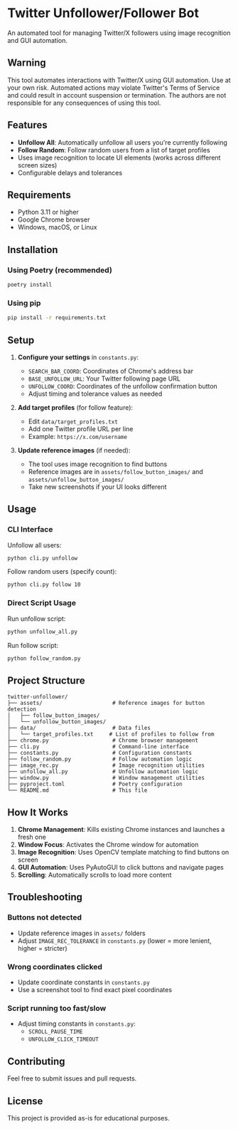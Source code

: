 # Twitter Unfollower/Follower Bot

An automated tool for managing Twitter/X followers using image recognition and GUI automation.

## Warning

This tool automates interactions with Twitter/X using GUI automation. Use at your own risk. Automated actions may violate Twitter's Terms of Service and could result in account suspension or termination. The authors are not responsible for any consequences of using this tool.

## Features

- **Unfollow All**: Automatically unfollow all users you're currently following
- **Follow Random**: Follow random users from a list of target profiles
- Uses image recognition to locate UI elements (works across different screen sizes)
- Configurable delays and tolerances

## Requirements

- Python 3.11 or higher
- Google Chrome browser
- Windows, macOS, or Linux

## Installation

### Using Poetry (recommended)

```bash
poetry install
```

### Using pip

```bash
pip install -r requirements.txt
```

## Setup

1. **Configure your settings** in `constants.py`:
   - `SEARCH_BAR_COORD`: Coordinates of Chrome's address bar
   - `BASE_UNFOLLOW_URL`: Your Twitter following page URL
   - `UNFOLLOW_COORD`: Coordinates of the unfollow confirmation button
   - Adjust timing and tolerance values as needed

2. **Add target profiles** (for follow feature):
   - Edit `data/target_profiles.txt`
   - Add one Twitter profile URL per line
   - Example: `https://x.com/username`

3. **Update reference images** (if needed):
   - The tool uses image recognition to find buttons
   - Reference images are in `assets/follow_button_images/` and `assets/unfollow_button_images/`
   - Take new screenshots if your UI looks different

## Usage

### CLI Interface

Unfollow all users:
```bash
python cli.py unfollow
```

Follow random users (specify count):
```bash
python cli.py follow 10
```

### Direct Script Usage

Run unfollow script:
```bash
python unfollow_all.py
```

Run follow script:
```bash
python follow_random.py
```

## Project Structure

```
twitter-unfollower/
├── assets/                      # Reference images for button detection
│   ├── follow_button_images/
│   └── unfollow_button_images/
├── data/                        # Data files
│   └── target_profiles.txt     # List of profiles to follow from
├── chrome.py                    # Chrome browser management
├── cli.py                       # Command-line interface
├── constants.py                 # Configuration constants
├── follow_random.py             # Follow automation logic
├── image_rec.py                 # Image recognition utilities
├── unfollow_all.py              # Unfollow automation logic
├── window.py                    # Window management utilities
├── pyproject.toml               # Poetry configuration
└── README.md                    # This file
```

## How It Works

1. **Chrome Management**: Kills existing Chrome instances and launches a fresh one
2. **Window Focus**: Activates the Chrome window for automation
3. **Image Recognition**: Uses OpenCV template matching to find buttons on screen
4. **GUI Automation**: Uses PyAutoGUI to click buttons and navigate pages
5. **Scrolling**: Automatically scrolls to load more content

## Troubleshooting

### Buttons not detected
- Update reference images in `assets/` folders
- Adjust `IMAGE_REC_TOLERANCE` in `constants.py` (lower = more lenient, higher = stricter)

### Wrong coordinates clicked
- Update coordinate constants in `constants.py`
- Use a screenshot tool to find exact pixel coordinates

### Script running too fast/slow
- Adjust timing constants in `constants.py`:
  - `SCROLL_PAUSE_TIME`
  - `UNFOLLOW_CLICK_TIMEOUT`

## Contributing

Feel free to submit issues and pull requests.

## License

This project is provided as-is for educational purposes.
